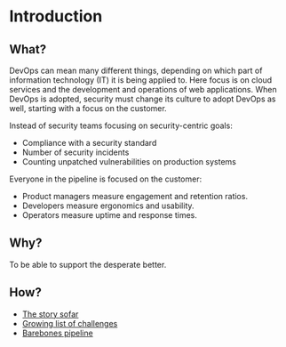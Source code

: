 # Introduction

## What?

DevOps can mean many different things, depending on which part of information technology (IT) it is being applied to. Here focus is on cloud services and the development and operations of web applications. When DevOps is adopted, security must change its culture to adopt DevOps as well, starting with a focus on the customer.

Instead of security teams focusing on security-centric goals:

* Compliance with a security standard
* Number of security incidents
* Counting unpatched vulnerabilities on production systems

Everyone in the pipeline is focused on the customer:

* Product managers measure engagement and retention ratios.
* Developers measure ergonomics and usability.
* Operators measure uptime and response times.

## Why?

To be able to support the desperate better.

## How?

* [The story sofar](story.md)
* [Growing list of challenges](challenges.md)
* [Barebones pipeline](barebones.md)

